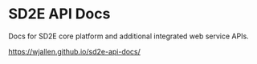 # SD2E API Docs

Docs for SD2E core platform and additional integrated web service APIs.

https://wjallen.github.io/sd2e-api-docs/

